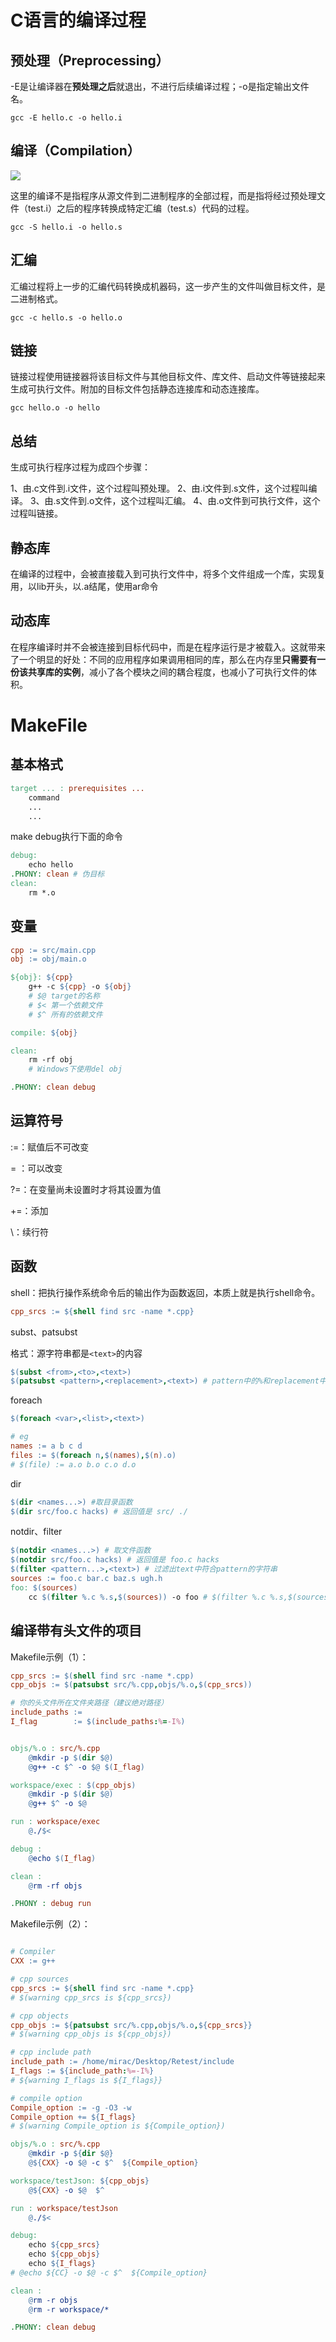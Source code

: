 # C语言的编译过程

## 预处理（Preprocessing）

-E是让编译器在**预处理之后**就退出，不进行后续编译过程；-o是指定输出文件名。

```shell
gcc -E hello.c -o hello.i
```

## 编译（Compilation）

![](https://s2.loli.net/2024/01/13/qWfwmgaBdeONbnZ.png)

这里的编译不是指程序从源文件到二进制程序的全部过程，而是指将经过预处理文件（test.i）之后的程序转换成特定汇编（test.s）代码的过程。

```shell
gcc -S hello.i -o hello.s
```

## 汇编

汇编过程将上一步的汇编代码转换成机器码，这一步产生的文件叫做目标文件，是二进制格式。

```shell
gcc -c hello.s -o hello.o
```

## 链接

链接过程使用链接器将该目标文件与其他目标文件、库文件、启动文件等链接起来生成可执行文件。附加的目标文件包括静态连接库和动态连接库。

```shell
gcc hello.o -o hello
```

## 总结

生成可执行程序过程为成四个步骤：

1、由.c文件到.i文件，这个过程叫预处理。
2、由.i文件到.s文件，这个过程叫编译。
3、由.s文件到.o文件，这个过程叫汇编。
4、由.o文件到可执行文件，这个过程叫链接。

## 静态库

在编译的过程中，会被直接载入到可执行文件中，将多个文件组成一个库，实现复用，以lib开头，以.a结尾，使用ar命令

## 动态库

在程序编译时并不会被连接到目标代码中，而是在程序运行是才被载入。这就带来了一个明显的好处：不同的应用程序如果调用相同的库，那么在内存里**只需要有一份该共享库的实例**，减小了各个模块之间的耦合程度，也减小了可执行文件的体积。

# MakeFile

## 基本格式

```makefile
target ... : prerequisites ...
    command
    ...
    ...
```

make debug执行下面的命令

```makefile
debug:
	echo hello
.PHONY: clean # 伪目标
clean:
	rm *.o
```

## 变量

```makefile
cpp := src/main.cpp
obj := obj/main.o

${obj}: ${cpp}
	g++ -c ${cpp} -o ${obj}
	# $@ target的名称
	# $< 第一个依赖文件
	# $^ 所有的依赖文件

compile: ${obj}

clean:
	rm -rf obj
	# Windows下使用del obj

.PHONY: clean debug
```

## 运算符号

:=：赋值后不可改变

= ：可以改变

?=：在变量尚未设置时才将其设置为值

+=：添加

\：续行符

## 函数

shell：把执行操作系统命令后的输出作为函数返回，本质上就是执行shell命令。

```makefile
cpp_srcs := ${shell find src -name *.cpp}
```

subst、patsubst

格式：源字符串都是`<text>`的内容

```makefile
$(subst <from>,<to>,<text>)
$(patsubst <pattern>,<replacement>,<text>) # pattern中的%和replacement中的%相同
```

foreach

```makefile
$(foreach <var>,<list>,<text>)

# eg
names := a b c d
files := $(foreach n,$(names),$(n).o)
# $(file) := a.o b.o c.o d.o 
```

dir

```makefile
$(dir <names...>) #取目录函数
$(dir src/foo.c hacks) # 返回值是 src/ ./
```

notdir、filter

```makefile
$(notdir <names...>) # 取文件函数
$(notdir src/foo.c hacks) # 返回值是 foo.c hacks
$(filter <pattern...>,<text>) # 过滤出text中符合pattern的字符串
sources := foo.c bar.c baz.s ugh.h
foo: $(sources)
	cc $(filter %.c %.s,$(sources)) -o foo # $(filter %.c %.s,$(sources)) 返回的值是 foo.c bar.c baz.s
```

## 编译带有头文件的项目

Makefile示例（1）：

```makefile
cpp_srcs := $(shell find src -name *.cpp)
cpp_objs := $(patsubst src/%.cpp,objs/%.o,$(cpp_srcs))

# 你的头文件所在文件夹路径（建议绝对路径）
include_paths := 
I_flag        := $(include_paths:%=-I%)


objs/%.o : src/%.cpp
	@mkdir -p $(dir $@)
	@g++ -c $^ -o $@ $(I_flag)

workspace/exec : $(cpp_objs)
	@mkdir -p $(dir $@)
	@g++ $^ -o $@ 

run : workspace/exec
	@./$<

debug :
	@echo $(I_flag)

clean :
	@rm -rf objs

.PHONY : debug run
```

Makefile示例（2）：

```makefile

# Compiler
CXX := g++

# cpp sources
cpp_srcs := ${shell find src -name *.cpp}
# $(warning cpp_srcs is ${cpp_srcs})

# cpp objects
cpp_objs := ${patsubst src/%.cpp,objs/%.o,${cpp_srcs}}
# $(warning cpp_objs is ${cpp_objs})

# cpp include path
include_path := /home/mirac/Desktop/Retest/include
I_flags := ${include_path:%=-I%}
# ${warning I_flags is ${I_flags}}

# compile option
Compile_option := -g -O3 -w
Compile_option += ${I_flags}
# $(warning Compile_option is ${Compile_option})

objs/%.o : src/%.cpp
	@mkdir -p ${dir $@}
	@${CXX} -o $@ -c $^  ${Compile_option}

workspace/testJson: ${cpp_objs}
	@${CXX} -o $@  $^ 

run : workspace/testJson
	@./$<

debug:
	echo ${cpp_srcs}
	echo ${cpp_objs}
	echo ${I_flags}
# @echo ${CC} -o $@ -c $^  ${Compile_option}

clean : 
	@rm -r objs
	@rm -r workspace/*

.PHONY: clean debug
```

